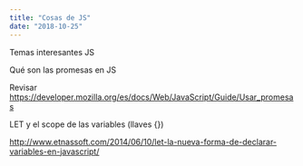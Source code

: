 ```yaml
---
title: "Cosas de JS"
date: "2018-10-25"
---
```


Temas interesantes JS

Qué son las promesas en JS

Revisar https://developer.mozilla.org/es/docs/Web/JavaScript/Guide/Usar_promesas

LET y el scope de las variables (llaves {})

http://www.etnassoft.com/2014/06/10/let-la-nueva-forma-de-declarar-variables-en-javascript/
